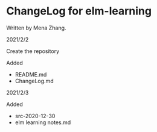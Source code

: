 # ChangeLog for elm-learning

Written by Mena Zhang.



2021/2/2

Create the repository

Added

- README.md
- ChangeLog.md



2021/2/3

Added

- src-2020-12-30
- elm learning notes.md